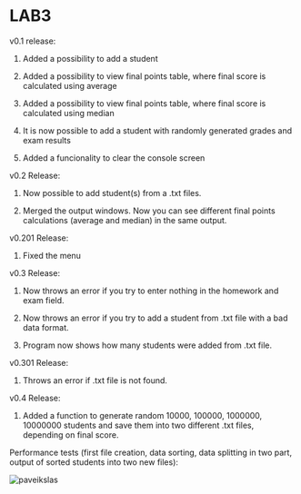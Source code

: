 # LAB3

v0.1 release:

  1. Added a possibility to add a student

  2. Added a possibility to view final points table, where final score is calculated using average

  3. Added a possibility to view final points table, where final score is calculated using median

  4. It is now possible to add a student with randomly generated grades and exam results

  5. Added a funcionality to clear the console screen


v0.2 Release:

  1. Now possible to add student(s) from a .txt files.

  2. Merged the output windows. Now you can see different final points calculations (average and median) in the same output.

v0.201 Release:

  1. Fixed the menu

v0.3 Release:

  1. Now throws an error if you try to enter nothing in the homework and exam field.

  2. Now throws an error if you try to add a student from .txt file with a bad data format.

  3. Program now shows how many students were added from .txt file.

v0.301 Release:

  1. Throws an error if .txt file is not found.

v0.4 Release:

1. Added a function to generate random 10000, 100000, 1000000, 10000000 students and save them into two different .txt files, depending on final score. 


Performance tests (first file creation,  data sorting, data splitting in two part, output of sorted students into two new files): 

![paveikslas](https://user-images.githubusercontent.com/43792443/115424109-0d819900-a207-11eb-8963-24721f36876a.png)



